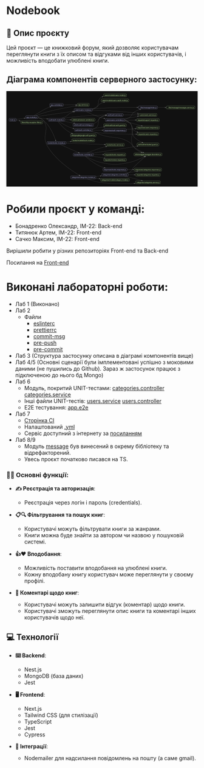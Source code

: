 # Nodebook

## 📝 Опис проєкту

Цей проєкт — це книжковий форум, який дозволяє користувачам переглянути книги з їх описом та відгуками від інших користувачів, і можливість вподобати улюблені книги.

## Діаграма компонентів серверного застосунку:

![Alt text](./graph.png)

# Робили проєкт у команді:

- Бонадренко Олександр, ІМ-22: Back-end
- Титянюк Артем, ІМ-22: Front-end
- Сачко Максим, ІМ-22: Front-end

Вирішили робити у різних репозиторіях Front-end та Back-end

Посилання на [Front-end](https://github.com/tytianiuk/nodebook-web)

# Виконані лабораторні роботи:

- Лаб 1 (Виконано)
- Лаб 2
  - Файли
    - [eslinterc](https://github.com/DreammyOleksandr/nodebook-server/blob/main/.eslintrc.js)
    - [prettierrc](https://github.com/DreammyOleksandr/nodebook-server/blob/main/.prettierrc)
    - [commit-msg](https://github.com/DreammyOleksandr/nodebook-server/blob/main/.husky/commit-msg)
    - [pre-push](https://github.com/DreammyOleksandr/nodebook-server/blob/main/.husky/pre-push)
    - [pre-commit](https://github.com/DreammyOleksandr/nodebook-server/blob/main/.husky/pre-commit)
- Лаб 3 (Структура застосунку описана в діаграмі компонентів вище)
- Лаб 4/5 (Основні сценарії були імплементовані успішно з моковими даними (не пушились до Github). Зараз ж застосунок працює з підключеною до нього бд Mongo)
- Лаб 6
  - Модуль, покритий UNIT-тестами: [categories.controller](https://github.com/DreammyOleksandr/nodebook-server/blob/main/src/categories/categories.controller.spec.ts) [categories.service](https://github.com/DreammyOleksandr/nodebook-server/blob/main/src/categories/categories.service.spec.ts)
  - Інші файли UNIT-тестів: [users.service](https://github.com/DreammyOleksandr/nodebook-server/blob/main/src/users/users.service.spec.ts) [users.controller](https://github.com/DreammyOleksandr/nodebook-server/blob/main/src/users/users.controller.spec.ts)
  - E2E тестування: [app.e2e](https://github.com/DreammyOleksandr/nodebook-server/blob/main/test/app.e2e-spec.ts)
 - Лаб 7
   - [Сторінка CI](https://github.com/DreammyOleksandr/nodebook-server/actions)
   - Налаштований [.yml](https://github.com/DreammyOleksandr/nodebook-server/blob/main/.github/workflows/nestjs.yml)
   - Сервіс доступний з інтернету за [посиланням](https://nodebook-b4axckeya0abe4aq.germanywestcentral-01.azurewebsites.net/swagger)
- Лаб 8/9
  - Модуль [message](https://github.com/DreammyOleksandr/nodebook-server/tree/main/libs/message) був винесений в окрему бібліотеку та відрефакторений.
  - Увесь проєкт початково писався на TS.

### 👨‍💻 Основні функції:

- **✍️ Реєстрація та авторизація**:

  - Реєстрація через логін і пароль (credentials).

- **📋🔍 Фільтрування та пошук книг**:

  - Користувачі можуть фільтрувати книги за жанрами.
  - Книги можна буде знайти за автором чи назвою у пошуковій системі.

- **👍❤️ Вподобання**:
  - Можливість поставити вподобання на улюблені книги.
  - Кожну вподобану книгу користувач може переглянути у своєму профілі.
- **💬 Коментарі щодо книг**:
  - Користувачі можуть залишити відгук (коментар) щодо книги.
  - Користувачі зможуть переглянути опис книги та коментарі інших користувачів щодо неї.

## 💻 Технології

- **⌨️ Backend**:

  - Nest.js
  - MongoDB (база даних)
  - Jest

- **🖥 Frontend**:

  - Next.js
  - Tailwind CSS (для стилізації)
  - TypeScript
  - Jest
  - Cypress

- **🤖 Інтеграції**:
  - Nodemailer для надсилання повідомлень на пошту (а саме gmail).
